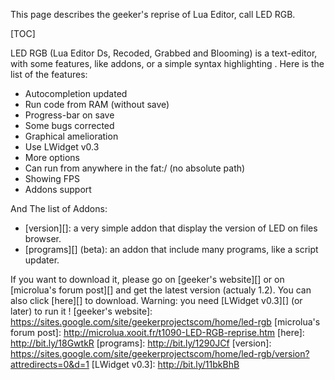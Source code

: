 This page describes the geeker's reprise of Lua Editor, call LED RGB.

[TOC]


LED RGB (Lua Editor Ds, Recoded, Grabbed and Blooming) is a text-editor, with some features, like addons, or a simple syntax highlighting .
Here is the list of the features:
 
 * Autocompletion updated
 * Run code from RAM (without save)
 * Progress-bar on save
 * Some bugs corrected
 * Graphical amelioration
 * Use LWidget v0.3
 * More options
 * Can run from anywhere in the fat:/ (no absolute path)
 * Showing FPS
 * Addons support

And The list of Addons:

 * [version][]: a very simple addon that display the version of LED on files browser.
 * [programs][] (beta): an addon that include many programs, like a script updater.

If you want to download it, please go on [geeker's website][] or on [microlua's forum post][] and get the latest version (actualy 1.2). You can also click [here][] to download.
Warning: you need [LWidget v0.3][] (or later) to run it !
[geeker's website]: https://sites.google.com/site/geekerprojectscom/home/led-rgb
[microlua's forum post]: http://microlua.xooit.fr/t1090-LED-RGB-reprise.htm
[here]: http://bit.ly/18GwtkR
[programs]: http://bit.ly/1290JCf
[version]: https://sites.google.com/site/geekerprojectscom/home/led-rgb/version?attredirects=0&d=1
[LWidget v0.3]: http://bit.ly/11bkBhB
